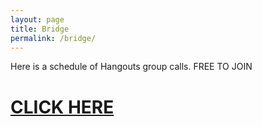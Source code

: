 ```yaml
---
layout: page
title: Bridge
permalink: /bridge/
---
```


Here is a schedule of Hangouts group calls. FREE TO JOIN


# [CLICK HERE](https://hangouts.google.com/call/m7imzbrvdzbg7jwzvhxnmxoowee)
